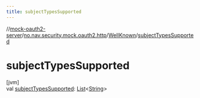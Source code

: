 ```yaml
---
title: subjectTypesSupported
---
```

//[mock-oauth2-server](../../../index.html)/[no.nav.security.mock.oauth2.http](../index.html)/[WellKnown](index.html)/[subjectTypesSupported](subject-types-supported.html)



# subjectTypesSupported



[jvm]\
val [subjectTypesSupported](subject-types-supported.html): [List](https://kotlinlang.org/api/latest/jvm/stdlib/kotlin.collections/-list/index.html)&lt;[String](https://kotlinlang.org/api/latest/jvm/stdlib/kotlin/-string/index.html)&gt;





